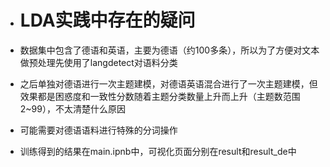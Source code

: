 - # LDA实践中存在的疑问

- 数据集中包含了德语和英语，主要为德语（约100多条），所以为了方便对文本做预处理先使用了langdetect对语料分类

- 之后单独对德语进行一次主题建模，对德语英语混合进行了一次主题建模，但效果都是困惑度和一致性分数随着主题分类数量上升而上升（主题数范围2~99），不太清楚什么原因

- 可能需要对德语语料进行特殊的分词操作
- 训练得到的结果在main.ipnb中，可视化页面分别在result和result_de中

  
